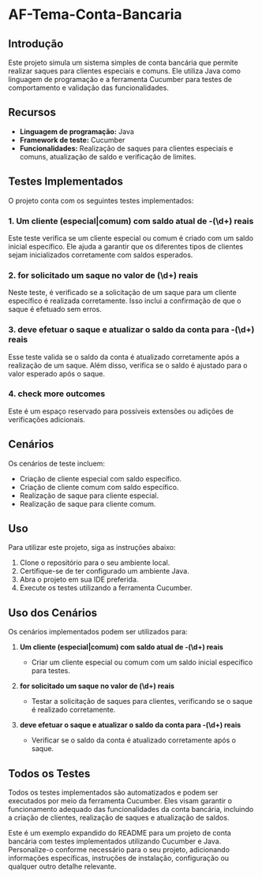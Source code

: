 # AF-Tema-Conta-Bancaria

## Introdução
Este projeto simula um sistema simples de conta bancária que permite realizar saques para clientes especiais e comuns. Ele utiliza Java como linguagem de programação e a ferramenta Cucumber para testes de comportamento e validação das funcionalidades.

## Recursos
- **Linguagem de programação:** Java
- **Framework de teste:** Cucumber
- **Funcionalidades:** Realização de saques para clientes especiais e comuns, atualização de saldo e verificação de limites.

## Testes Implementados
O projeto conta com os seguintes testes implementados:

### 1. Um cliente (especial|comum) com saldo atual de -(\\d+) reais
Este teste verifica se um cliente especial ou comum é criado com um saldo inicial específico. Ele ajuda a garantir que os diferentes tipos de clientes sejam inicializados corretamente com saldos esperados.

### 2. for solicitado um saque no valor de (\\d+) reais
Neste teste, é verificado se a solicitação de um saque para um cliente específico é realizada corretamente. Isso inclui a confirmação de que o saque é efetuado sem erros.

### 3. deve efetuar o saque e atualizar o saldo da conta para -(\\d+) reais
Esse teste valida se o saldo da conta é atualizado corretamente após a realização de um saque. Além disso, verifica se o saldo é ajustado para o valor esperado após o saque.

### 4. check more outcomes
Este é um espaço reservado para possíveis extensões ou adições de verificações adicionais.

## Cenários
Os cenários de teste incluem:

- Criação de cliente especial com saldo específico.
- Criação de cliente comum com saldo específico.
- Realização de saque para cliente especial.
- Realização de saque para cliente comum.

## Uso
Para utilizar este projeto, siga as instruções abaixo:

1. Clone o repositório para o seu ambiente local.
2. Certifique-se de ter configurado um ambiente Java.
3. Abra o projeto em sua IDE preferida.
4. Execute os testes utilizando a ferramenta Cucumber.

## Uso dos Cenários
Os cenários implementados podem ser utilizados para:

1. **Um cliente (especial|comum) com saldo atual de -(\\d+) reais**
   - Criar um cliente especial ou comum com um saldo inicial específico para testes.

2. **for solicitado um saque no valor de (\\d+) reais**
   - Testar a solicitação de saques para clientes, verificando se o saque é realizado corretamente.

3. **deve efetuar o saque e atualizar o saldo da conta para -(\\d+) reais**
   - Verificar se o saldo da conta é atualizado corretamente após o saque.

## Todos os Testes
Todos os testes implementados são automatizados e podem ser executados por meio da ferramenta Cucumber. Eles visam garantir o funcionamento adequado das funcionalidades da conta bancária, incluindo a criação de clientes, realização de saques e atualização de saldos.


Este é um exemplo expandido do README para um projeto de conta bancária com testes implementados utilizando Cucumber e Java. Personalize-o conforme necessário para o seu projeto, adicionando informações específicas, instruções de instalação, configuração ou qualquer outro detalhe relevante.
